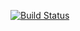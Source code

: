 [![Build Status](https://travis-ci.org/nelmandela/restful_api.svg?branch=master)](https://travis-ci.org/nelmandela/restful_api)
